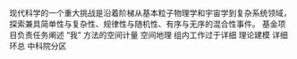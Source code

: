 现代科学的一个重大挑战是沿着阶梯从基本粒子物理学和宇宙学到复杂系统领域，探索兼具简单性与复杂性、规律性与随机性、有序与无序的混合性事件。
基金项目负责任务阐述
“我”
方法的空间计量 空间地理
组内工作过于详细
理论建模 详细
环总 中科院分区